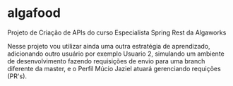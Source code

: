 # algafood
Projeto de Criação de APIs do curso Especialista Spring Rest da Algaworks

Nesse projeto vou utilizar ainda uma outra estratégia de aprendizado, adicionando outro usuário por exemplo Usuario 2, simulando um ambiente de desenvolvimento fazendo requisições de envio para uma branch diferente da master, e o Perfil Múcio Jaziel atuará gerenciando requições (PR's).
